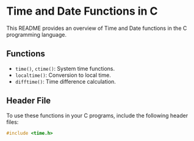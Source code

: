 # Time and Date Functions in C

This README provides an overview of Time and Date functions in the C programming language.

## Functions
- `time()`, `ctime()`: System time functions.
- `localtime()`: Conversion to local time.
- `difftime()`: Time difference calculation.

## Header File
To use these functions in your C programs, include the following header files:

```c
#include <time.h>
```
